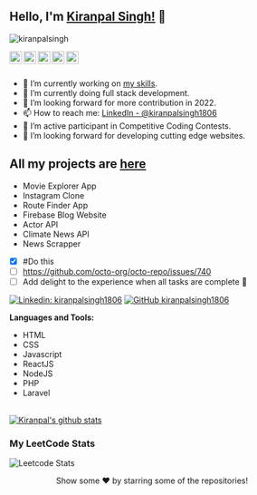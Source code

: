 ## Hello, I'm [Kiranpal Singh!](https://google.com) 👋

<p align="left"> <img src="https://komarev.com/ghpvc/?username=kiranpalsingh1806&label=Views&color=blue&style=plastic" alt="kiranpalsingh" /> </p>

<a href="https://linkedin.com/in/kiranpalsingh1806">
  <img align="left" alt="Kiranpal's Linkdein" width="22px" src="https://cdn.jsdelivr.net/npm/simple-icons@v3/icons/linkedin.svg" />
</a>
<a href="https://github.com/kiranpalsingh1806">
  <img align="left" alt="Kiranpal's Github" width="22px" src="https://cdn.jsdelivr.net/npm/simple-icons@v3/icons/github.svg" />
</a>
<a href="https://t.me/kiranpalsingh1806">
  <img align="left" alt="Kiranpal's Telegram" width="22px" src="https://cdn.jsdelivr.net/npm/simple-icons@v3/icons/telegram.svg" />
</a>
<a href="https://instagram.com/kiranpalsingh24/">
  <img align="left" alt="Kiranpal's Instagram" width="22px" src="https://cdn.jsdelivr.net/npm/simple-icons@v3/icons/instagram.svg" />
</a>
<a href="https://www.facebook.com/kiranpalsingh1806/">
  <img align="left" alt="Kiranpal's Facebook" width="22px" src="https://cdn.jsdelivr.net/npm/simple-icons@v3/icons/facebook.svg" />
</a>

<br/>
<br/> 


- 🔭 I’m currently working on [my skills](https://kiranpalsingh-projects.netlify.app/).
- 🌱 I’m currently doing full stack development.
- 🤔 I’m looking forward for more contribution in 2022.
- 📫 How to reach me: [LinkedIn - @kiranpalsingh1806](https://www.linkedin.com/in/kiranpalsingh1806/)
- 🌱 I’m active participant in Competitive Coding Contests.
- 🤔 I’m looking forward for developing cutting edge websites.

## All my projects are [here](https://kiranpalsingh-projects.netlify.app/)
- Movie Explorer App
- Instagram Clone
- Route Finder App
- Firebase Blog Website
- Actor API
- Climate News API
- News Scrapper

- [x] #Do this
- [ ] https://github.com/octo-org/octo-repo/issues/740
- [ ] Add delight to the experience when all tasks are complete :tada:

[![Linkedin: kiranpalsingh1806](https://img.shields.io/badge/-kiranpalsingh1806-blue?style=flat-square&logo=Linkedin&logoColor=white&link=https://www.linkedin.com/in/kiranpalsingh1806/)](https://www.linkedin.com/in/kiranpalsingh1806/)
[![GitHub kiranpalsingh1806](https://img.shields.io/github/followers/kiranpalsingh1806?label=follow&style=social)](https://github.com/kiranpalsingh1806)


**Languages and Tools:**  
- HTML
- CSS
- Javascript
- ReactJS
- NodeJS
- PHP
- Laravel

<br/>
<a href="https://github.com/kiranpalsingh1806">
 <img align="center" src="https://github-readme-stats.vercel.app/api?username=kiranpalsingh1806&show_icons=true&theme=light&line_height=27" alt="Kiranpal's github stats"/>
</a>

### My LeetCode Stats
![Leetcode Stats](https://leetcode.card.workers.dev/?username=kiranpalsingh1806)

<div align="center">
Show some ❤️ by starring some of the repositories!
</div>
